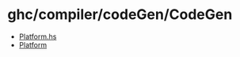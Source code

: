 # ghc/compiler/codeGen/CodeGen

- [Platform.hs](ghc/compiler/codeGen/CodeGen/Platform)
- [Platform](ghc/compiler/codeGen/CodeGen/Platform/)
